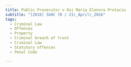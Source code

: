 ```yaml
---
title: Public Prosecutor v Osi Maria Elenora Protacio 
subtitle: "[2016] SGHC 78 / 21\_April\_2016"
tags:
  - Criminal Law
  - Offences
  - Property
  - Criminal breach of trust
  - Criminal Law
  - Statutory offences
  - Penal Code

---
```


